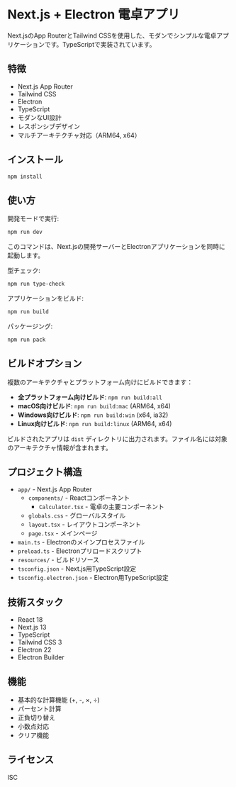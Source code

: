 # Next.js + Electron 電卓アプリ

Next.jsのApp RouterとTailwind CSSを使用した、モダンでシンプルな電卓アプリケーションです。TypeScriptで実装されています。

## 特徴

- Next.js App Router
- Tailwind CSS
- Electron
- TypeScript
- モダンなUI設計
- レスポンシブデザイン
- マルチアーキテクチャ対応（ARM64, x64）

## インストール

```bash
npm install
```

## 使い方

開発モードで実行:

```bash
npm run dev
```

このコマンドは、Next.jsの開発サーバーとElectronアプリケーションを同時に起動します。

型チェック:

```bash
npm run type-check
```

アプリケーションをビルド:

```bash
npm run build
```

パッケージング:

```bash
npm run pack
```

## ビルドオプション

複数のアーキテクチャとプラットフォーム向けにビルドできます：

- **全プラットフォーム向けビルド**: `npm run build:all`
- **macOS向けビルド**: `npm run build:mac` (ARM64, x64)
- **Windows向けビルド**: `npm run build:win` (x64, ia32)
- **Linux向けビルド**: `npm run build:linux` (ARM64, x64)

ビルドされたアプリは `dist` ディレクトリに出力されます。ファイル名には対象のアーキテクチャ情報が含まれます。

## プロジェクト構造

- `app/` - Next.js App Router
  - `components/` - Reactコンポーネント
    - `Calculator.tsx` - 電卓の主要コンポーネント
  - `globals.css` - グローバルスタイル
  - `layout.tsx` - レイアウトコンポーネント
  - `page.tsx` - メインページ
- `main.ts` - Electronのメインプロセスファイル
- `preload.ts` - Electronプリロードスクリプト
- `resources/` - ビルドリソース
- `tsconfig.json` - Next.js用TypeScript設定
- `tsconfig.electron.json` - Electron用TypeScript設定

## 技術スタック

- React 18
- Next.js 13
- TypeScript
- Tailwind CSS 3
- Electron 22
- Electron Builder

## 機能

- 基本的な計算機能 (+, -, ×, ÷)
- パーセント計算
- 正負切り替え
- 小数点対応
- クリア機能

## ライセンス

ISC 